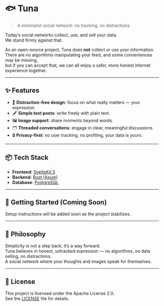 # 🐟 Tuna

> A minimalist social network: no tracking, no distractions.

Today’s social networks collect, use, and sell your data.  
We stand firmly against that.

As an open-source project, Tuna does **not** collect or use your information.  
There are no algorithms manipulating your feed, and some conveniences may be missing,  
but if you can accept that, we can all enjoy a safer, more honest internet experience together.

---

## ✨ Features

- 🧘 **Distraction-free design**: focus on what really matters — your expression.  
- 🖋️ **Simple text posts**: write freely with plain text.  
- 🖼️ **Image support**: share moments beyond words.  
- 🗂️ **Threaded conversations**: engage in clear, meaningful discussions.  
- 🔒 **Privacy-first**: no user tracking, no profiling, your data is yours.

---

## 📦 Tech Stack

- **Frontend**: [SvelteKit 5](https://kit.svelte.dev/)  
- **Backend**: [Rust (Axum)](https://github.com/tokio-rs/axum)  
- **Database**: [PostgreSQL](https://www.postgresql.org/)

---

## 🚀 Getting Started (Coming Soon)

Setup instructions will be added soon as the project stabilizes.

---

## 🤍 Philosophy

Simplicity is not a step back, it’s a way forward.  
Tuna believes in honest, untracked expression — no algorithms, no data selling, no distractions.  
A social network where your thoughts and images speak for themselves.

---

## 📄 License

This project is licensed under the Apache License 2.0.  
See the [LICENSE](./LICENSE) file for details.
